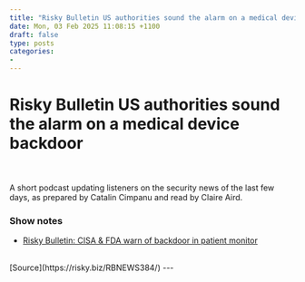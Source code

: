 ```yaml
---
title: "Risky Bulletin US authorities sound the alarm on a medical device backdoor"
date: Mon, 03 Feb 2025 11:08:15 +1100
draft: false
type: posts
categories: 
- 
---
```

# Risky Bulletin US authorities sound the alarm on a medical device backdoor

<br/>

<br/>
A short podcast updating listeners on the security news of the last few days, as prepared by Catalin Cimpanu and read by Claire Aird.

### Show notes

-   [Risky Bulletin: CISA & FDA warn of backdoor in patient monitor](https://risky.biz/risky-bulletin-fda-warns-of-backdoor-in-patient-monitor/)

<br/>
[Source](https://risky.biz/RBNEWS384/)
---
